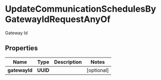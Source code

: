 

# UpdateCommunicationSchedulesByGatewayIdRequestAnyOf

Gateway Id

## Properties

| Name | Type | Description | Notes |
|------------ | ------------- | ------------- | -------------|
|**gatewayId** | **UUID** |  |  [optional] |



